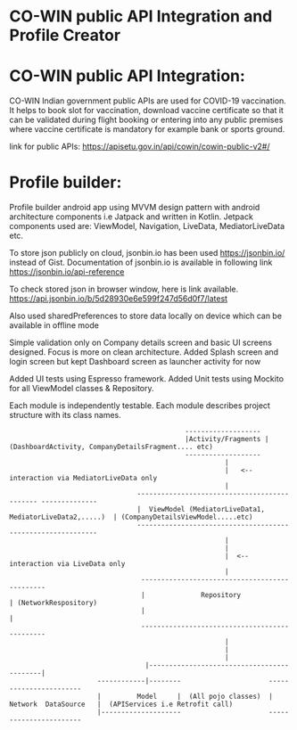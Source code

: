 # CO-WIN public API Integration and Profile Creator

# CO-WIN public API Integration:

CO-WIN Indian government public APIs are used for COVID-19 vaccination.
It helps to book slot for vaccination, download vaccine certificate so that it can be validated during flight booking or entering into any public premises where vaccine certificate is mandatory
for example bank or sports ground.

link for public APIs: https://apisetu.gov.in/api/cowin/cowin-public-v2#/

# Profile builder: 

Profile builder android app using MVVM design pattern with android architecture components i.e Jatpack and written in Kotlin.
Jetpack components used are: ViewModel, Navigation, LiveData, MediatorLiveData etc.

To store json publicly on cloud, jsonbin.io has been used https://jsonbin.io/ instead of Gist.
Documentation of jsonbin.io is available in following link
 https://jsonbin.io/api-reference
 
To check stored json in browser window, here is link available.
 https://api.jsonbin.io/b/5d28930e6e599f247d56d0f7/latest
 
Also used sharedPreferences to store data locally on device which can be available in offline mode
 
Simple validation only on Company details screen and basic UI screens designed. Focus is more on clean architecture.
Added Splash screen and login screen but kept Dashboard screen as launcher activity for now
 
Added UI tests using Espresso framework.
Added Unit tests using Mockito for all ViewModel classes & Repository.
 
Each module is independently testable.
Each module describes project structure with its class names.
 
                                                -------------------
                                                |Activity/Fragments |  (DashboardActivity, CompanyDetailsFragment.... etc)
                                                -------------------
                                                          |
                                                          |   <--interaction via MediatorLiveData only
                                                          |
                                    --------------------------------------------- --------------
                                    |  ViewModel (MediatorLiveData1, MediatorLiveData2,.....)  | (CompanyDetailsViewModel.....etc)
                                    ------------------------------------------------------------
                                                          |
                                                          |
                                                          |  <--interaction via LiveData only
                                                          |
                                     ----------------------------------------------
                                     |              Repository                    | (NetworkRespository)
                                     |                                            |
                                     ----------------------------------------------
                                                          |
                                                          |
                                                          |
                                      |-------------------------------------------|
                          ------------|--------                      -----------------------  
                          |         Model     |  (All pojo classes)  | Network  DataSource   |  (APIServices i.e Retrofit call)
                          |--------------------                      -----------------------
